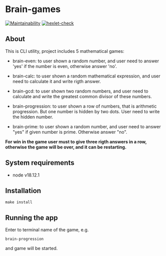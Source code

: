 # Brain-games
[![Maintainability](https://api.codeclimate.com/v1/badges/a079a85b16e9912d922e/maintainability)](https://codeclimate.com/github/Bobronaud/frontend-project-44/maintainability)
[![hexlet-check](https://github.com/Bobronaud/frontend-project-44/actions/workflows/hexlet-check.yml/badge.svg)](https://github.com/Bobronaud/frontend-project-44/actions/workflows/hexlet-check.yml)

## About
This is CLI utility, project includes 5 mathematical games:

- brain-even: to user shown a random number, and user need to answer 'yes' if the number is even, otherwise answer 'no'.

- brain-calc: to user shown a random mathematical expression, and user need to calculate it and write rigth answer.

- brain-gcd: to user shown two random numbers, and user need to calculate and write the greatest common divisor of these numbers.

- brain-progression: to user shown a row of numbers, that is arithmetic progression. But one number is hidden by two dots. User need to write the hidden number.

- brain-prime: to user shown a random number, and user need to answer "yes" if given number is prime. Otherwise answer "no".

**For win in the game user must to give three rigth answers in a row, otherwise the game will be over, and it can be restarting.**
## System requirements
- node v18.12.1

## Installation
```
make install
```

## Running the app
Enter to terminal name of the game, e.g.
```
brain-progression
```
and game will be started.
